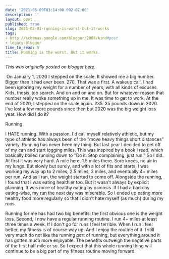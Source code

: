 ```yaml
---
date: '2021-05-09T03:14:00.002-07:00'
description: ''
layout: post
published: true
slug: 2021-05-01-running-is-worst-but-it-works
tags:
- http://schemas.google.com/blogger/2008/kind#post
- legacy-blogger
time_to_read: 5
title: Running is the worst. But it works.
---
```


*This was originally posted on blogger [here](https://thedadphd.blogspot.com/2021/05/running-is-worst-but-it-works.html)*.

<p>&nbsp;On January 1, 2020 I stepped on the scale. It showed me a big number. Bigger than it had ever been. 270. That was a first. A wakeup call. I had been ignoring my weight for a number of years, with all kinds of excuses. Kids, thesis, job search. And on and on and on. But for whatever reason that number really woke something up in me. It was time to get to work. At the end of 2020, I stepped on the scale again. 235. 35 pounds down in 2020. I've lost a few more pounds since then but 2020 was the big weight loss year. How did I do it?&nbsp;</p><p>Running</p><p>I HATE running. With a passion. I'd call myself relatively athletic, but my type of athletic has always been of the "move heavy things short distances" variety. Running has never been my thing. But last year I decided to get off of my can and start logging miles. This was inspired by a book I read, which basically boiled running down to "Do it. Stop complaining, just run." So I did. At first it was very hard. A mile here, 1.5 miles there. Sore knees, no air in my lungs. But slowly but surely, and with a lot of fits and starts, I was working my way up to 2 miles, 2.5 miles, 3 miles, and eventually 4+ miles per run. And as I ran, the weight started to come off. Alongside the running, I found that I was eating healthier too. But it wasn't always by explicit planning. It was more of healthy eating by osmosis. If I had a bad day eating-wise, my run the next day was miserable. So I ended up eating more healthy food more regularly so that I didn't hate myself (as much) during my runs.&nbsp;</p><p>Running for me has had two big benefits: the first obvious one is the weight loss. Second, I now have a regular running routine. I run 4+ miles at least three times a week. If I don't go for runs I feel terrible. When I run I feel better, my fitness is of course way up. And I enjoy the routine of it. I still very much do not like the running part of running, but everything around it has gotten much more enjoyable. The benefits outweigh the negative parts of the first half mile or so. So I expect that this whole running thing will continue to be a big part of my fitness routine moving forward.</p>